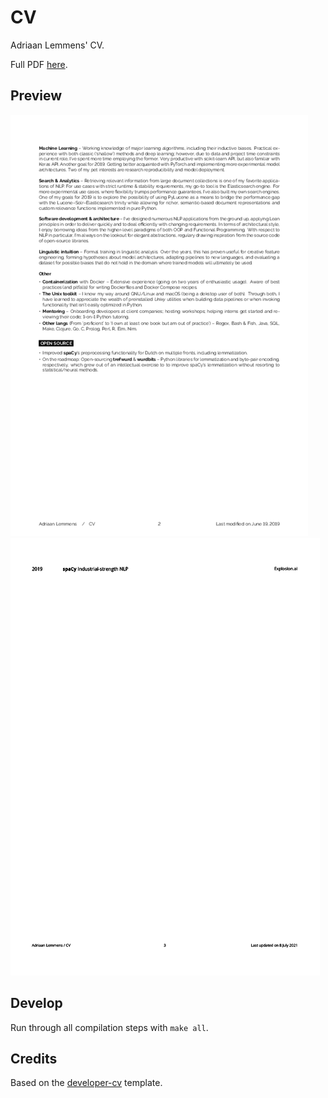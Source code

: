# CV

Adriaan Lemmens' CV.

Full PDF [here](/cv.pdf).

## Preview

![page1](/cv-1.png)
![page2](/cv-2.png)

## Develop

Run through all compilation steps with `make all`.

## Credits

Based on the
[developer-cv](https://www.latextemplates.com/template/developer-cv) template.

